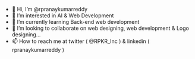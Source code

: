 - 👋 Hi, I’m @rpranaykumarreddy
- 👀 I’m interested in AI & Web Development 
- 🌱 I’m currently learning Back-end web development
- 💞️ I’m looking to collaborate on web designing, web development & Logo designing...
- 📫 How to reach me at twitter ( @RPKR_Inc ) & linkedin ( rpranaykumarreddy )

<!---
rpranaykumarreddy/rpranaykumarreddy is a ✨ special ✨ repository because its `README.md` (this file) appears on your GitHub profile.
You can click the Preview link to take a look at your changes.
--->
